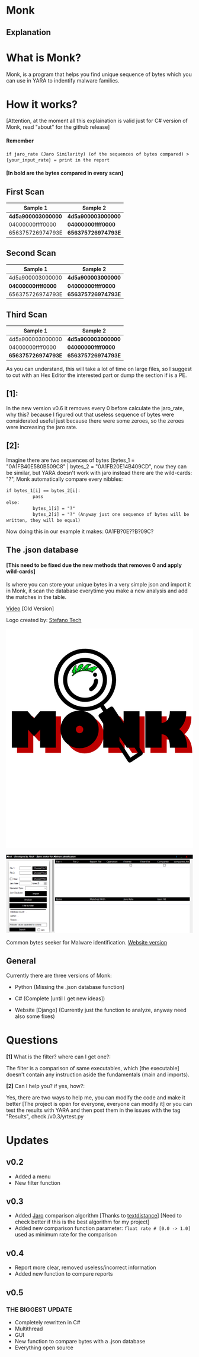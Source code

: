 # Monk
## Explanation
# What is Monk?
Monk, is a program that helps you find unique sequence of bytes which you can use in YARA to indentify malware families.

        
# How it works?

        


[Attention, at the moment all this explaination is valid just for C# version of Monk, read "about" for the github release]
        
#### Remember
    if jaro_rate (Jaro Similarity) (of the sequences of bytes compared) > {your_input_rate} = print in the report
          
#### [In bold are the bytes compared in every scan]


        
## First Scan
   
  
|Sample 1 |Sample 2 |
|---------|---------|
|   **4d5a900003000000**      |   **4d5a900003000000**      | 
|    04000000ffff0000     |     **04000000ffff0000**    | 
|    656375726974793E      |      **656375726974793E**        
  
## Second Scan

|Sample 1 |Sample 2 |
|---------|---------|
|   4d5a900003000000     |   **4d5a900003000000**      | 
|    **04000000ffff0000**     |     **04000000ffff0000**    | 
|    656375726974793E         |   **656375726974793E**       

## Third Scan

|Sample 1 |Sample 2 |
|---------|---------|
|   4d5a900003000000      |   **4d5a900003000000**      | 
|    04000000ffff0000     |     **04000000ffff0000**    | 
|    **656375726974793E**   |         **656375726974793E**       

As you can understand, this will take a lot of time on large files, so I suggest to cut with an Hex Editor the interested part or dump the section if is a PE.

## [1]:
In the new version v0.6 it removes every 0 before calculate the jaro_rate, why this? because I figured out that useless sequence
of bytes were considerated useful just because there were some zeroes, so the zeroes were increasing the jaro rate.

## [2]:
Imagine there are two sequences of bytes (bytes_1 = "0A1FB40E580B509C8" | bytes_2 = "0A1FB20E14B409CD", now they can be similar, but YARA doesn't work with jaro
instead there are the wild-cards: "?", Monk automatically compare every nibbles:


```
if bytes_1[i] == bytes_2[i]:
          pass
else:
          bytes_1[i] = "?"
          bytes_2[i] = "?" (Anyway just one sequence of bytes will be written, they will be equal)
```

Now doing this in our example it makes:
0A1FB?0E??B?09C?

## The .json database
    

#### [This need to be fixed due the new methods that removes 0 and apply wild-cards]

Is where you can store your unique bytes in a very simple json and import it in Monk, it scan the database everytime you make a new analysis and add the matches in the table.

 
[Video](https://youtu.be/F7T1lGaJmj8) [Old Version]

Logo created by: [Stefano Tech](https://www.youtube.com/channel/UCf-ZEAjv-Fo7UlFLXSo0zgg)



![](https://github.com/Finch4/Monk/blob/master/Monk%20Logo%202.0.png?raw=true)



![](https://github.com/Finch4/Monk/blob/master/Monk_1.PNG?raw=true)

Common bytes seeker for Malware identification.
[Website version](http://finch4.pythonanywhere.com/)
## General

Currently there are three versions of Monk:

 - Python (Missing the .json database function)

 - C# (Complete [until I get new ideas])

 - Website [Django] (Currently just the function to analyze, anyway need also some fixes)




# Questions
__[1]__ What is the filter? where can I get one?:

The filter is a comparison of same executables, which [the executable] doesn't contain any instruction aside the fundamentals (main and imports).

__[2]__ Can I help you? if yes, how?:

Yes, there are two ways to help me, you can modify the code and make it better [The project is open for everyone, everyone can modify it] or you can test the results with YARA and then post them in the issues with the tag "Results", check /v0.3/yrtest.py


# Updates
## v0.2
- Added a menu
- New filter function
## v0.3
- Added [Jaro](https://en.wikipedia.org/wiki/Jaro%E2%80%93Winkler_distance) comparison algorithm [Thanks to [textdistance](https://pypi.org/project/textdistance/)] [Need to check better if this is the best algorithm for my project]
- Added new comparison function parameter:  ```float rate # [0.0 -> 1.0]``` used as minimum rate for the comparison
## v0.4
- Report more clear, removed useless/incorrect information
- Added new function to compare reports
## v0.5
### THE BIGGEST UPDATE
- Completely rewritten in C#
- Multithread
- GUI
- New function to compare bytes with a .json database
- Everything open source
